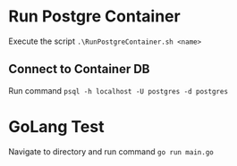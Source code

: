 
# Run Postgre Container
Execute the script `.\RunPostgreContainer.sh <name>`

## Connect to Container DB
Run command `psql -h localhost -U postgres -d postgres`

# GoLang Test
Navigate to directory and run command `go run main.go`